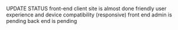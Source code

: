 UPDATE STATUS 
front-end client site is almost done friendly user experience and device compatibility (responsive)
front end admin is pending
back end is pending
